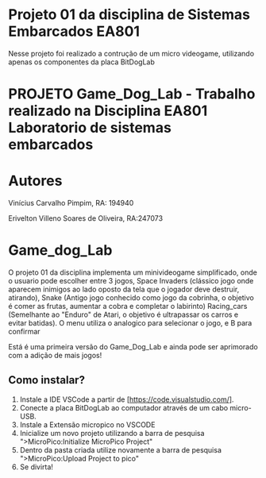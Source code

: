 # Projeto 01 da disciplina de Sistemas Embarcados EA801
Nesse projeto foi realizado a contrução de um micro videogame, utilizando apenas os componentes da placa BitDogLab

# PROJETO Game_Dog_Lab - Trabalho realizado na Disciplina EA801 Laboratorio de sistemas embarcados

# Autores
Vinícius Carvalho Pimpim, RA: 194940

Erivelton Villeno Soares de Oliveira, RA:247073

# Game_dog_Lab

O projeto 01 da disciplina implementa um minivideogame simplificado, onde o usuario pode escolher entre 3 jogos,
Space Invaders (clássico jogo onde aparecem inimigos ao lado oposto da tela que o jogador deve destruir, atirando), 
Snake (Antigo jogo conhecido como jogo da cobrinha, o objetivo é comer as frutas, aumentar a cobra e completar o labirinto)
Racing_cars (Semelhante ao "Enduro" de Atari, o objetivo é ultrapassar os carros e evitar batidas).
O menu utiliza o analogico para selecionar o jogo, e B para confirmar

Está é uma primeira versão do Game_Dog_Lab e ainda pode ser aprimorado com a adição de mais jogos!

## Como instalar?

1. Instale a IDE VSCode a partir de [https://code.visualstudio.com/].
2. Conecte a placa BitDogLab ao computador através de um cabo micro-USB.
3. Instale a Extensão micropico no VSCODE
4. Inicialize um novo projeto utilizando a barra de pesquisa ">MicroPico:Initialize MicroPico Project"
5. Dentro da pasta criada utilize novamente a barra de pesquisa ">MicroPico:Upload Project to pico"
6. Se divirta!

